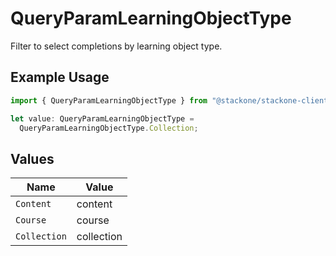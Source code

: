 # QueryParamLearningObjectType

Filter to select completions by learning object type.

## Example Usage

```typescript
import { QueryParamLearningObjectType } from "@stackone/stackone-client-ts/sdk/models/operations";

let value: QueryParamLearningObjectType =
  QueryParamLearningObjectType.Collection;
```

## Values

| Name         | Value        |
| ------------ | ------------ |
| `Content`    | content      |
| `Course`     | course       |
| `Collection` | collection   |